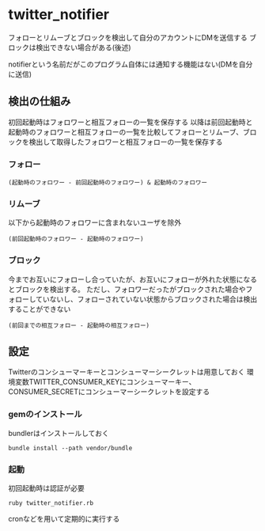 # twitter_notifier
フォローとリムーブとブロックを検出して自分のアカウントにDMを送信する
ブロックは検出できない場合がある(後述)

notifierという名前だがこのプログラム自体には通知する機能はない(DMを自分に送信)
## 検出の仕組み
初回起動時はフォロワーと相互フォローの一覧を保存する
以降は前回起動時と起動時のフォロワーと相互フォローの一覧を比較してフォローとリムーブ、ブロックを検出して取得したフォロワーと相互フォローの一覧を保存する
### フォロー
```
(起動時のフォロワー - 前回起動時のフォロワー) & 起動時のフォロワー
```
### リムーブ
以下から起動時のフォロワーに含まれないユーザを除外
```
(前回起動時のフォロワー - 起動時のフォロワー)
```
### ブロック
今までお互いにフォローし合っていたが、お互いにフォローが外れた状態になるとブロックを検出する。
ただし、フォロワーだったがブロックされた場合やフォローしていないし、フォローされていない状態からブロックされた場合は検出することができない
```
(前回までの相互フォロー - 起動時の相互フォロー)
```
## 設定
Twitterのコンシューマーキーとコンシューマーシークレットは用意しておく
環境変数TWITTER_CONSUMER_KEYにコンシューマーキー、CONSUMER_SECRETにコンシューマーシークレットを設定する
### gemのインストール
bundlerはインストールしておく

```
bundle install --path vendor/bundle
```
### 起動
初回起動時は認証が必要
```
ruby twitter_notifier.rb
```
cronなどを用いて定期的に実行する
